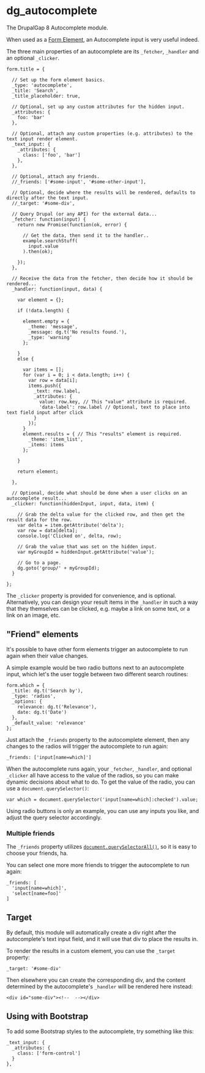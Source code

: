 # dg_autocomplete

The DrupalGap 8 Autocomplete module.

When used as a [Form Element](http://docs.drupalgap.org/8/Forms/Form_Elements), an Autocomplete input is very useful indeed.

The three main properties of an autocomplete are its `_fetcher`, `_handler` and an optional `_clicker`.

```
form.title = {

  // Set up the form element basics.
  _type: 'autocomplete',
  _title: 'Search',
  _title_placeholder: true,
  
  // Optional, set up any custom attributes for the hidden input.
  _attributes: {
    foo: 'bar'
  },

  // Optional, attach any custom properties (e.g. attributes) to the text input render element.
  _text_input: {
    _attributes: {
      class: ['foo', 'bar']
    },
  },

  // Optional, attach any friends.
  //_friends: ['#some-input', '#some-other-input'],

  // Optional, decide where the results will be rendered, defaults to directly after the text input.
  //_target: '#some-div',

  // Query Drupal (or any API) for the external data...
  _fetcher: function(input) {
    return new Promise(function(ok, error) {

      // Get the data, then send it to the handler..
      example.searchStuff(
        input.value
      ).then(ok);

    });
  },

  // Receive the data from the fetcher, then decide how it should be rendered...
  _handler: function(input, data) {

    var element = {};

    if (!data.length) {

      element.empty = {
        _theme: 'message',
        _message: dg.t('No results found.'),
        _type: 'warning'
      };

    }
    else {

      var items = [];
      for (var i = 0; i < data.length; i++) {
        var row = data[i];
        items.push({
          _text: row.label,
          _attributes: {
            value: row.key, // This "value" attribute is required.
            'data-label': row.label // Optional, text to place into text field input after click
          }
        });
      }
      element.results = { // This "results" element is required.
        _theme: 'item_list',
        _items: items
      };

    }

    return element;

  },
  
  // Optional, decide what should be done when a user clicks on an autocomplete result...
  _clicker: function(hiddenInput, input, data, item) {

    // Grab the delta value for the clicked row, and then get the result data for the row.
    var delta = item.getAttribute('delta');
    var row = data[delta];
    console.log('Clicked on', delta, row);

    // Grab the value that was set on the hidden input.
    var myGroupId = hiddenInput.getAttribute('value');
    
    // Go to a page.
    dg.goto('group/' + myGroupId);
  }
  
};
```

The `_clicker` property is provided for convenience, and is optional. Alternatively, you can design your result items in the `_handler` in such a way that they themselves can be clicked, e.g. maybe a link on some text, or a link on an image, etc.

## "Friend" elements

It's possible to have other form elements trigger an autocomplete to run again when their value changes.

A simple example would be two radio buttons next to an autocomplete input, which let's the user toggle between two different search routines:

```
form.which = {
  _title: dg.t('Search by'),
  _type: 'radios',
  _options: {
    relevance: dg.t('Relevance'),
    date: dg.t('Date')
  },
  _default_value: 'relevance'
};
```

Just attach the `_friends` property to the autocomplete element, then any changes to the radios will trigger the autocomplete to run again:

```
_friends: ['input[name=which]']
```

When the autocomplete runs again, your `_fetcher`, `_handler`, and optional `_clicker` all have access to the value of the radios, so you can make dynamic decisions about what to do. To get the value of the radio, you can use a `document.querySelector()`:

```
var which = document.querySelector('input[name=which]:checked').value;
```

Using radio buttons is only an example, you can use any inputs you like, and adjust the query selector accordingly.

### Multiple friends

The `_friends` property utilizes [`document.querySelectorAll()`](https://www.w3schools.com/jsref/met_document_queryselectorall.asp), so it is easy to choose your friends, ha.

You can select one more more friends to trigger the autocomplete to run again:

```
_friends: [
  'input[name=which]',
  'select[name=foo]'
]
```

## Target

By default, this module will automatically create a div right after the autocomplete's text input field, and it will use that div to place the results in.

To render the results in a custom element, you can use the `_target` property:

```
_target: '#some-div'
```

Then elsewhere you can create the corresponding div, and the content determined by the autocomplete's `_handler` will be rendered here instead:

```
<div id="some-div"><!--  --></div>
```
## Using with Bootstrap

To add some Bootstrap styles to the autocomplete, try something like this:

```
_text_input: {
  _attributes: {
    class: ['form-control']
  }
},
```
